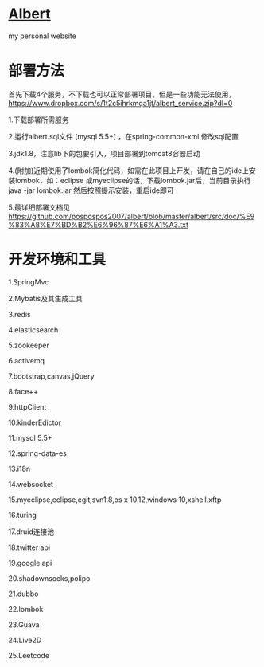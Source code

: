 # <a href="http://albert6.com:9999/">Albert</a>
my personal website 

# 部署方法

首先下载4个服务，不下载也可以正常部署项目，但是一些功能无法使用，https://www.dropbox.com/s/1t2c5ihrkmqa1jt/albert_service.zip?dl=0

1.下载部署所需服务

2.运行albert.sql文件 (mysql 5.5+) ，在spring-common-xml 修改sql配置

3.jdk1.8，注意lib下的包要引入，项目部署到tomcat8容器启动

4.(附加)近期使用了lombok简化代码，如需在此项目上开发，请在自己的ide上安装lombok，如：eclipse 或myeclipse的话，下载lombok.jar后，当前目录执行java -jar lombok.jar 然后按照提示安装，重启ide即可

5.最详细部署文档见
https://github.com/pospospos2007/albert/blob/master/albert/src/doc/%E9%83%A8%E7%BD%B2%E6%96%87%E6%A1%A3.txt

# 开发环境和工具
1.SpringMvc

2.Mybatis及其生成工具

3.redis

4.elasticsearch

5.zookeeper

6.activemq

7.bootstrap,canvas,jQuery

8.face++

9.httpClient

10.kinderEdictor

11.mysql 5.5+

12.spring-data-es

13.i18n

14.websocket

15.myeclipse,eclipse,egit,svn1.8,os x 10.12,windows 10,xshell.xftp

16.turing

17.druid连接池

18.twitter api

19.google api

20.shadownsocks,polipo

21.dubbo

22.lombok

23.Guava

24.Live2D

25.Leetcode

